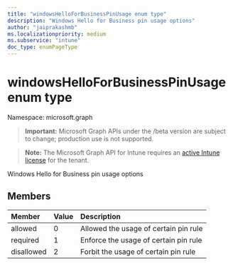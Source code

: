 ```yaml
---
title: "windowsHelloForBusinessPinUsage enum type"
description: "Windows Hello for Business pin usage options"
author: "jaiprakashmb"
ms.localizationpriority: medium
ms.subservice: "intune"
doc_type: enumPageType
---
```


# windowsHelloForBusinessPinUsage enum type

Namespace: microsoft.graph
> **Important:** Microsoft Graph APIs under the /beta version are subject to change; production use is not supported.

> **Note:** The Microsoft Graph API for Intune requires an [active Intune license](https://go.microsoft.com/fwlink/?linkid=839381) for the tenant.


Windows Hello for Business pin usage options

## Members
|Member|Value|Description|
|:---|:---|:---|
|allowed|0|Allowed the usage of certain pin rule|
|required|1|Enforce the usage of certain pin rule|
|disallowed|2|Forbit the usage of certain pin rule|
